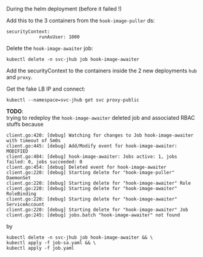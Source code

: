 During the helm deployment (before it failed !)

Add this to the 3 containers from the `hook-image-puller` ds:

```
securityContext:
            runAsUser: 1000
```

Delete the `hook-image-awaiter` job:
```
kubectl delete -n svc-jhub job hook-image-awaiter
```

Add the securityContext to the containers inside the 2 new deployments `hub` and `proxy`.

Get the fake LB IP and connect:
```
kubectl --namespace=svc-jhub get svc proxy-public
```

**TODO**:   
trying to redeploy the `hook-image-awaiter` deleted job and associated RBAC stuffs because
```
client.go:420: [debug] Watching for changes to Job hook-image-awaiter with timeout of 5m0s
client.go:445: [debug] Add/Modify event for hook-image-awaiter: MODIFIED
client.go:484: [debug] hook-image-awaiter: Jobs active: 1, jobs failed: 0, jobs succeeded: 0
client.go:454: [debug] Deleted event for hook-image-awaiter
client.go:220: [debug] Starting delete for "hook-image-puller" DaemonSet
client.go:220: [debug] Starting delete for "hook-image-awaiter" Role
client.go:220: [debug] Starting delete for "hook-image-awaiter" RoleBinding
client.go:220: [debug] Starting delete for "hook-image-awaiter" ServiceAccount
client.go:220: [debug] Starting delete for "hook-image-awaiter" Job
client.go:245: [debug] jobs.batch "hook-image-awaiter" not found
```

by  

```
kubectl delete -n svc-jhub job hook-image-awaiter && \
kubectl apply -f job-sa.yaml && \
kubectl apply -f job.yaml
```
